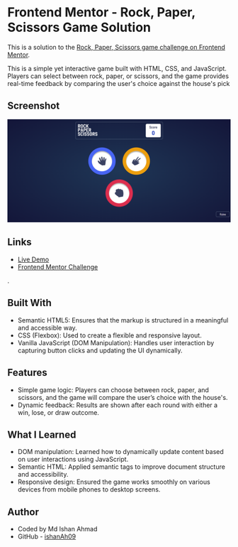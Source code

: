 # Frontend Mentor - Rock, Paper, Scissors Game Solution

This is a solution to the [Rock, Paper, Scissors game challenge on Frontend Mentor](https://www.frontendmentor.io/challenges/rock-paper-scissors-game-pTgwgvgH).

This is a simple yet interactive game built with HTML, CSS, and JavaScript. Players can select between rock, paper, or scissors, and the game provides real-time feedback by comparing the user's choice against the house's pick

## Screenshot

![Rock, Paper, Scissors Game](./Screenshot%202025-01-13%20201041.png)

## Links

- [Live Demo](https://frontend-mentor-challenges-3e7x.vercel.app/)
- [Frontend Mentor Challenge](https://www.frontendmentor.io/challenges/rock-paper-scissors-game-pTgwgvgH)

.

## Built With

- Semantic HTML5: Ensures that the markup is structured in a meaningful and accessible way.
- CSS (Flexbox): Used to create a flexible and responsive layout.
- Vanilla JavaScript (DOM Manipulation): Handles user interaction by capturing button clicks and updating the UI dynamically.

## Features

- Simple game logic: Players can choose between rock, paper, and scissors, and the game will compare the user’s choice with the house's.
- Dynamic feedback: Results are shown after each round with either a win, lose, or draw outcome.

## What I Learned

- DOM manipulation: Learned how to dynamically update content based on user interactions using JavaScript.
- Semantic HTML: Applied semantic tags to improve document structure and accessibility.
- Responsive design: Ensured the game works smoothly on various devices from mobile phones to desktop screens.

## Author

- Coded by Md Ishan Ahmad
- GitHub - [ishanAh09](https://github.com/ishanah09)
